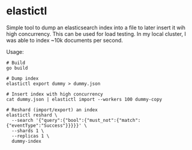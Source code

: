 # elastictl

Simple tool to dump an elasticsearch index into a file to later insert it wih high concurrency. 
This can be used for load testing. In my local cluster, I was able to index ~10k documents per second.

Usage:   
```
# Build
go build 

# Dump index
elastictl export dummy > dummy.json

# Insert index with high concurrency
cat dummy.json | elastictl import --workers 100 dummy-copy

# Reshard (import/export) an index
elastictl reshard \
  --search '{"query":{"bool":{"must_not":{"match":{"eventType":"Success"}}}}}' \
  --shards 1 \
  --replicas 1 \
  dummy-index
```
